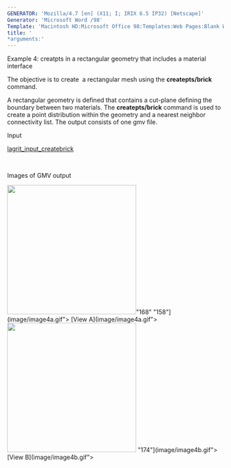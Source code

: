 ```yaml
---
GENERATOR: 'Mozilla/4.7 [en] (X11; I; IRIX 6.5 IP32) [Netscape]'
Generator: 'Microsoft Word /98'
Template: 'Macintosh HD:Microsoft Office 98:Templates:Web Pages:Blank Web Page'
title: '
*arguments:'
---
```


 Example 4: creatpts in a rectangular geometry that includes a material
 interface

  The objective is to create  a rectangular mesh using the
  **createpts/brick** command.
 
  A rectangular geometry is defined that contains a cut-plane defining
  the boundary between two materials. The **createpts/brick** command
  is used to create a point distribution within the geometry and a
  nearest neighbor connectivity list. The output consists of one gmv
  file.

 Input     

  [lagrit\_input\_createbrick](../lagrit_input_createbrick)

   

 Images of GMV output

  <img height="300" width="300" src="https://lanl.github.io/LaGriT/assets/images/image4tn.gif">"168"
  "158"](image/image4a.gif"> [View A](image/image4a.gif">    
  <img height="300" width="300" src="https://lanl.github.io/LaGriT/assets/images/image4btn.gif">
  "174"](image/image4b.gif"> [View B](image/image4b.gif">
